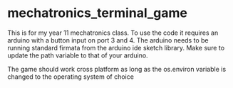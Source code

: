 # mechatronics_terminal_game

This is for my year 11 mechatronics class. To use the code it requires an arduino with a button input on port 3 and 4. The arduino needs to be running
standard firmata from the arduino ide sketch library. Make sure to update the path variable to that of your arduino.

The game should work cross platform as long as the os.environ variable is changed to the operating system of choice

